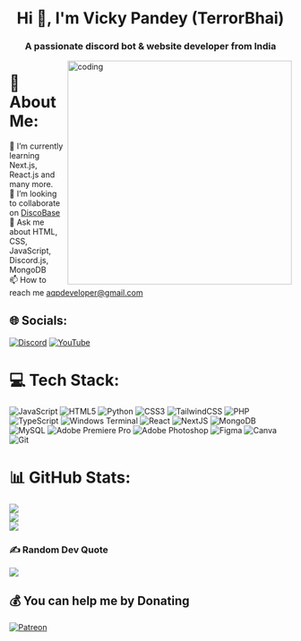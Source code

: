 

<h1 align="center">Hi 👋, I'm Vicky Pandey (TerrorBhai)</h1>
<h3 align="center">A passionate discord bot & website developer from India</h3>
<img align="right" alt="coding" src="https://cdn.dribbble.com/users/730703/screenshots/6581243/avento.gif" width="400">

# 💫 About Me:
🌱 I’m currently learning Next.js, React.js and many more.
<br>
👯 I’m looking to collaborate on [DiscoBase](https://github.com/vickyhubhai)<br>💬 Ask me about HTML, CSS, JavaScript, Discord.js, MongoDB<br>📫 How to reach me aqpdeveloper@gmail.com<br>


## 🌐 Socials:
[![Discord](https://img.shields.io/badge/Discord-%237289DA.svg?logo=discord&logoColor=white)](https://discord.gg/ethical-programmer-s-1188398653530984539) [![YouTube](https://img.shields.io/badge/YouTube-%23FF0000.svg?logo=YouTube&logoColor=white)](https://youtube.com/@@ethicalprogrammers) 

# 💻 Tech Stack:
![JavaScript](https://img.shields.io/badge/javascript-%23323330.svg?style=flat&logo=javascript&logoColor=%23F7DF1E) ![HTML5](https://img.shields.io/badge/html5-%23E34F26.svg?style=flat&logo=html5&logoColor=white) ![Python](https://img.shields.io/badge/python-3670A0?style=flat&logo=python&logoColor=ffdd54) ![CSS3](https://img.shields.io/badge/css3-%231572B6.svg?style=flat&logo=css3&logoColor=white) ![TailwindCSS](https://img.shields.io/badge/tailwindcss-%2338B2AC.svg?style=flat&logo=tailwind-css&logoColor=white) ![PHP](https://img.shields.io/badge/php-%23777BB4.svg?style=flat&logo=php&logoColor=white) ![TypeScript](https://img.shields.io/badge/typescript-%23007ACC.svg?style=flat&logo=typescript&logoColor=white) ![Windows Terminal](https://img.shields.io/badge/Windows%20Terminal-%234D4D4D.svg?style=flat&logo=windows-terminal&logoColor=white) ![React](https://img.shields.io/badge/react-%2320232a.svg?style=flat&logo=react&logoColor=%2361DAFB) ![NextJS](https://img.shields.io/badge/nextjs-%23E0234E.svg?style=flat&logo=nextjs&logoColor=white) ![MongoDB](https://img.shields.io/badge/MongoDB-%234ea94b.svg?style=flat&logo=mongodb&logoColor=white) ![MySQL](https://img.shields.io/badge/mysql-4479A1.svg?style=flat&logo=mysql&logoColor=white) ![Adobe Premiere Pro](https://img.shields.io/badge/Adobe%20Premiere%20Pro-9999FF.svg?style=flat&logo=Adobe%20Premiere%20Pro&logoColor=white) ![Adobe Photoshop](https://img.shields.io/badge/adobe%20photoshop-%2331A8FF.svg?style=flat&logo=adobe%20photoshop&logoColor=white) ![Figma](https://img.shields.io/badge/figma-%23F24E1E.svg?style=flat&logo=figma&logoColor=white) ![Canva](https://img.shields.io/badge/Canva-%2300C4CC.svg?style=flat&logo=Canva&logoColor=white) ![Git](https://img.shields.io/badge/git-%23F05033.svg?style=flat&logo=git&logoColor=white)
# 📊 GitHub Stats:
![](https://github-readme-stats.vercel.app/api?username=ethical-programmer&theme=shadow_blue&hide_border=false&include_all_commits=true&count_private=false)<br/>
![](https://github-readme-streak-stats.herokuapp.com/?user=ethical-programmer&theme=shadow_blue&hide_border=false)<br/>
![](https://github-readme-stats.vercel.app/api/top-langs/?username=ethical-programmer&theme=shadow_blue&hide_border=false&include_all_commits=true&count_private=false&layout=compact)

### ✍️ Random Dev Quote
![](https://quotes-github-readme.vercel.app/api?type=horizontal&theme=radical)

  ## 💰 You can help me by Donating
  [![Patreon](https://img.shields.io/badge/Patreon-F96854?style=for-the-badge&logo=patreon&logoColor=white)](https://patreon.com/EthicalProgrammer) 

  
<!-- Proudly created with GPRM ( https://gprm.itsvg.in ) -->
